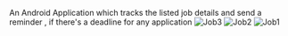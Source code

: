 An Android Application  which tracks the listed job details and send a reminder , if there's a deadline for any application 
![Job3](https://github.com/user-attachments/assets/ada37304-241a-4edc-8566-39d7b2d89a26)
![Job2](https://github.com/user-attachments/assets/7dc31466-4f94-4da6-83af-6c6941fb1a3a)
![Job1](https://github.com/user-attachments/assets/9c1496fb-9b8e-4dd0-b867-d345470866e4)

